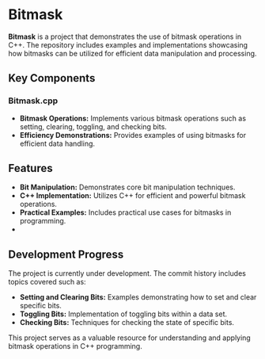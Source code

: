 # Bitmask

**Bitmask** is a project that demonstrates the use of bitmask operations in C++. The repository includes examples and implementations showcasing how bitmasks can be utilized for efficient data manipulation and processing.

## Key Components

### Bitmask.cpp
- **Bitmask Operations:** Implements various bitmask operations such as setting, clearing, toggling, and checking bits.
- **Efficiency Demonstrations:** Provides examples of using bitmasks for efficient data handling.

## Features

- **Bit Manipulation:** Demonstrates core bit manipulation techniques.
- **C++ Implementation:** Utilizes C++ for efficient and powerful bitmask operations.
- **Practical Examples:** Includes practical use cases for bitmasks in programming.
- 
## Development Progress
The project is currently under development. The commit history includes topics covered such as:
- **Setting and Clearing Bits:** Examples demonstrating how to set and clear specific bits.
- **Toggling Bits:** Implementation of toggling bits within a data set.
- **Checking Bits:** Techniques for checking the state of specific bits.

This project serves as a valuable resource for understanding and applying bitmask operations in C++ programming.
